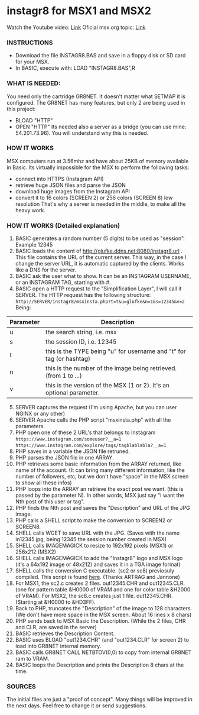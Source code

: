 # instagr8 for MSX1 and MSX2

Watch the Youtube video: [Link](https://www.youtube.com/watch?v=L-G7gzgepdA)
Oficial msx.org topic: [Link](https://www.msx.org/forum/msx-talk/software/msx-instagr8-instagram-for-msx1)

### INSTRUCTIONS
* Download the file INSTAGR8.BAS and save in a floppy disk or SD card for your MSX.
* In BASIC, execute with:
LOAD "INSTAGR8.BAS",R

### WHAT IS NEEDED:
You need only the cartridge GR8NET. It doesn't matter what SETMAP it is configured.
The GR8NET has many features, but only 2 are being used in this project:
- BLOAD "HTTP"
- OPEN "HTTP"
Its needed also a server as a bridge (you can use mine: 54.201.73.96). You will understand why this is needed.

### HOW IT WORKS
MSX computers run at 3.56mhz and have about 25KB of memory available in Basic. Its virtually impossible for the MSX to perform the following tasks:
- connect into HTTPS (Instagram API)
- retrieve huge JSON files and parse the JSON
- download huge images from the Instagram API
- convert it to 16 colors (SCREEN 2) or 256 colors (SCREEN 8) low resolution
That's why a server is needed in the middle, to make all the heavy work.

### HOW IT WORKS (Detailed explanation)
1. BASIC generates a random number (5 digits) to be used as "session". Example 12345
2. BASIC loads the content of http://glufke.ddns.net:8080/instagr8.url . This file contains the URL of the current server. This way, in the case I change the server URL, it is automatic captured by the clients. Works like a DNS for the server.
3. BASIC ask the user what to show. It can be an INSTAGRAM USERNAME, or an INSTAGRAM TAG, starting with #.
4. BASIC open a HTTP request to the "Simplification Layer", I will call it SERVER. The HTTP request has the following structure:
`http://SERVER/instagr8/msxinsta.php?t=t&u=glufke&n=1&s=12345&v=2`
Being:

| Parameter | Description |
| ------ | ------ |
|u | the search string, i.e. msx
|s | the session ID, i.e. 12345
|t | this is the TYPE being "u" for username and "t" for tag (or hashtag)
|n | this is the number of the image being retrieved. (from 1 to ...)
|v | this is the version of the MSX (1 or 2). It's an optional parameter.

5. SERVER captures the request (I'm using Apache, but you can user NGINX or any other)
6. SERVER Apache calls the PHP script "msxinsta.php" with all the parameters.
7. PHP open one of these 2 URL's that belongs to Instagram
`https://www.instagram.com/someuser?__a=1`
`https://www.instagram.com/explore/tags/tagblablabla?__a=1`
8. PHP saves in a variable the JSON file retruned.
9. PHP parses the JSON file in one ARRAY.
10. PHP retrieves some basic information from the ARRAY returned, like name of the account. (It can bring many different information, like the number of followers, etc, but we don't have "space" in the MSX screen to show all these infos)
11. PHP loops into the ARRAY an retrieve the exact post we want. (this is passed by the parameter N). In other words, MSX just say "I want the Nth post of this user or tag".
12. PHP finds the Nth post and saves the "Description" and URL of the JPG image.
13. PHP calls a SHELL script to make the conversion to SCREEN2 or SCREEN8.
14. SHELL calls WGET to save URL with the JPG. (Saves with the name in12345.jpg, being 12345 the session number created in MSX)
15. SHELL calls IMAGEMAGICK to resize to 192x192 pixels (MSX1) or 256x212 (MSX2)
16. SHELL calls IMAGEMAGICK to add the "Instagr8" logo and MSX logo (it's a 64x192 image or 48x212) and saves it in a TGA image format)
17. SHELL calls the conversion C executable. (sc2 or sc8) previosuly compiled. This script is found [here](https://www.msx.org/downloads/related/graphics/screen-2-converter). (Thanks ARTRAG and Jannone)
18. For MSX1, the sc2.c creates 2 files. out12345.CHR and out12345.CLR. (one for pattern table &H0000 of VRAM and one for color table &H2000 of VRAM).
    For MSX2, the sc8.c creates just 1 file. out12345.CHR. (Starting at &H0000 to &HD3FF).
19. Back to PHP, truncates the "Description" of the image to 128 characters. (We don't have more space in the MSX screen. About 16 lines x 8 chars)
20. PHP sends back to MSX Basic the Description. (While the 2 files, CHR and CLR, are saved in the server)
21. BASIC retrieves the Description Content.
22. BASIC uses BLOAD "out1234.CHR" (and "out1234.CLR" for screen 2) to load into GR8NET internal memory. 
23. BASIC calls GR8NET CALL NETBTOV(0,0) to copy from internal GR8NET ram to VRAM.
24. BASIC loops the Description and prints the Description 8 chars at the time.

### SOURCES
The initial files are just a "proof of concept". Many things will be improved in the next days. Feel free to change it or send suggestions.
